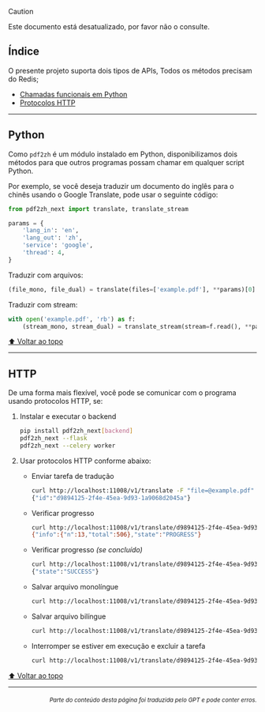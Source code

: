 > [!CAUTION]
>
> Este documento está desatualizado, por favor não o consulte.

<h2 id="toc">Índice</h2>
O presente projeto suporta dois tipos de APIs, Todos os métodos precisam do Redis;

- [Chamadas funcionais em Python](#api-python)
- [Protocolos HTTP](#api-http)

---

<h2 id="api-python">Python</h2>

Como `pdf2zh` é um módulo instalado em Python, disponibilizamos dois métodos para que outros programas possam chamar em qualquer script Python.

Por exemplo, se você deseja traduzir um documento do inglês para o chinês usando o Google Translate, pode usar o seguinte código:

```python
from pdf2zh_next import translate, translate_stream

params = {
    'lang_in': 'en',
    'lang_out': 'zh',
    'service': 'google',
    'thread': 4,
}
```
Traduzir com arquivos:
```python
(file_mono, file_dual) = translate(files=['example.pdf'], **params)[0]
```
Traduzir com stream:
```python
with open('example.pdf', 'rb') as f:
    (stream_mono, stream_dual) = translate_stream(stream=f.read(), **params)
```

[⬆️ Voltar ao topo](#toc)

---

<h2 id="api-http">HTTP</h2>

De uma forma mais flexível, você pode se comunicar com o programa usando protocolos HTTP, se:

1. Instalar e executar o backend

   ```bash
   pip install pdf2zh_next[backend]
   pdf2zh_next --flask
   pdf2zh_next --celery worker
   ```

2. Usar protocolos HTTP conforme abaixo:

   - Enviar tarefa de tradução

     ```bash
     curl http://localhost:11008/v1/translate -F "file=@example.pdf" -F "data={\"lang_in\":\"en\",\"lang_out\":\"zh\",\"service\":\"google\",\"thread\":4}"
     {"id":"d9894125-2f4e-45ea-9d93-1a9068d2045a"}
     ```

   - Verificar progresso

     ```bash
     curl http://localhost:11008/v1/translate/d9894125-2f4e-45ea-9d93-1a9068d2045a
     {"info":{"n":13,"total":506},"state":"PROGRESS"}
     ```

   - Verificar progresso _(se concluído)_

     ```bash
     curl http://localhost:11008/v1/translate/d9894125-2f4e-45ea-9d93-1a9068d2045a
     {"state":"SUCCESS"}
     ```

   - Salvar arquivo monolíngue

     ```bash
     curl http://localhost:11008/v1/translate/d9894125-2f4e-45ea-9d93-1a9068d2045a/mono --output example-mono.pdf
     ```

   - Salvar arquivo bilíngue

     ```bash
     curl http://localhost:11008/v1/translate/d9894125-2f4e-45ea-9d93-1a9068d2045a/dual --output example-dual.pdf
     ```

   - Interromper se estiver em execução e excluir a tarefa
     ```bash
     curl http://localhost:11008/v1/translate/d9894125-2f4e-45ea-9d93-1a9068d2045a -X DELETE
     ```

[⬆️ Voltar ao topo](#toc)

---

<div align="right"> 
<h6><small>Parte do conteúdo desta página foi traduzida pelo GPT e pode conter erros.</small></h6>